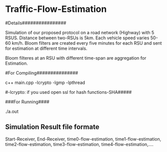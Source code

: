 # Traffic-Flow-Estimation
#Details################ 

Simulation of our proposed protocol on a road network (Highway) with 5 RSUS. Distance between two-RSUs is 5km.  Each vehicle speed varies 50-60 km/h. Bloom filters are created every five minutes for each RSU and sent for estimation at different time intervals.   

Bloom filteres at an RSU with different time-span  are aggregation for Estimation.  
 

#For Compiling###############
 
c++ main.cpp -lcrypto -lgmp -lpthread

#-lcrypto: if you used open ssl for hash functions-SHA#####


###For Running####

./a.out




## Simulation Result file formate

Start-Receiver, End-Receiver, time0-flow-estimation, time1-flow-estimation, time2-flow-estimation, time3-flow-estimation, time4-flow-estimation,....
